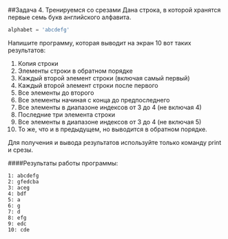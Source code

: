 ##Задача 4. Тренируемся со срезами
Дана строка, в которой хранятся первые семь букв английского алфавита. 

````python
alphabet = 'abcdefg'
````
Напишите программу, которая выводит на экран 10 вот таких результатов:
1. Копия строки
2. Элементы строки в обратном порядке
3. Каждый второй элемент строки (включая самый первый)
4. Каждый второй элемент строки после первого
5. Все элементы до второго
6. Все элементы начиная с конца до предпоследнего
7. Все элементы в диапазоне индексов от 3 до 4 (не включая 4)
8. Последние три элемента строки
9. Все элементы в диапазоне индексов от 3 до 4 (не включая 5)
10. То же, что и в предыдущем, но выводится в обратном порядке.

Для получения и вывода результатов используйте только команду print и срезы.




####Результаты работы программы:
```
1: abcdefg
2: gfedcba
3: aceg
4: bdf
5: a
6: g
7: d
8: efg
9: edc
10: cde

```